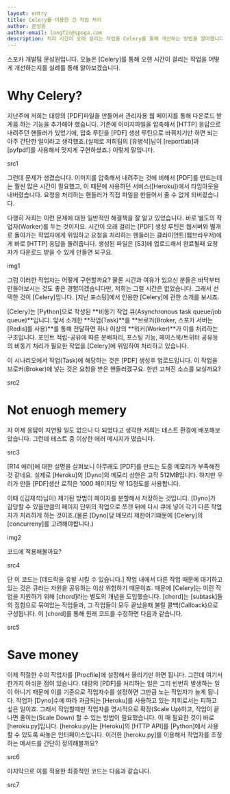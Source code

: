 ```yaml
---
layout: entry
title: Celery를 이용한 긴 작업 처리
author: 문성원
author-email: longfin@spoqa.com
description: 처리 시간이 오래 걸리는 작업을 Celery를 통해 개선하는 방법을 알아봅니다.
---
```


스포카 개발팀 문성원입니다. 오늘은 [Celery]를 통해 오랜 시간이 걸리는 작업을 어떻게 개선하는지를 실례를 통해 알아보겠습니다.

# Why Celery?

지난주에 저희는 대량의 [PDF]파일을 만들어서 관리자용 웹 페이지를 통해 다운로드 받게끔 하는 기능을 추가해야 했습니다. 기존에 이미지파일을 압축해서 [HTTP] 응답으로 내려주던 핸들러가 있었기에, 압축 루틴을 [PDF] 생성 루틴으로 바꿔치기만 하면 되는 아주 간단한 일이라고 생각했죠.(실제로 저희팀의 [유병석]님이 [reportlab]과 [pyfpdf]를 사용해서 멋지게 구현하셨죠.)  이렇게 말입니다.

src1

그런데 문제가 생겼습니다. 이미지를 압축해서 내려주는 것에 비해서 [PDF]를 만드는데는 훨씬 많은 시간이 필요했고, 이 때문에 사용하던 서비스([Heroku])에서 타임아웃을 내버렸습니다. 요청을 처리하는 핸들러가 직접 파일을 만들어서 줄 수 없게 되버렸습니다.

다행히 저희는 이런 문제에 대한 일반적인 해결책을 잘 알고 있었습니다. 바로 별도의 작업자(Worker)를 두는 것이지요. 시간이 오래 걸리는 [PDF] 생성 루틴은 웹서버와 별개로 돌아가는 작업자에게 위임하고 요청을 처리하는 핸들러는 클라이언트(웹브라우저)에게 바로 [HTTP] 응답을 돌려줍니다. 생성된 파일은 [S3]에 업로드해서 완료될때 요청자가 다운로드 받을 수 있게 만들면 되구요.

img1

그럼 이러한 작업자는 어떻게 구현할까요? 물론 시간과 여유가 있으신 분들은 바닥부터 만들어보시는 것도 좋은 경험이겠습니다만, 저희는 그럴 시간은 없었습니다. 그래서 선택한 것이 [Celery]입니다. [지난 포스팅]에서 인용한 [Celery]에 관한 소개를 보시죠.

[Celery]는 [Python]으로 작성된 **비동기 작업 큐(Asynchronous task queue/job queue)**입니다. 앞서 소개한 **작업(Task)**를 **브로커(Broker, 스포카 서버는 [Redis]를 사용)**를 통해 전달하면 하나 이상의 **워커(Worker)**가 이를 처리하는 구조입니다. 포인트 적립-공유에 따른 분배처리, 포스팅 기능, 페이스북/트위터 공유등의 비동기 처리가 필요한 작업을 [Celery]에 위임하여 처리하고 있습니다.

이 시나리오에서 작업(Task)에 해당하는 것은 [PDF] 생성후 업로드입니다. 이 작업을 브로커(Broker)에 넣는 것은 요청을 받은 핸들러겠구요. 한번 고쳐진 소스를 보실까요?

src2

# Not enuogh memery

자 이제 응답이 지연될 일도 없으니 다 되었다고 생각한 저희는 테스트 환경에 배포해보았습니다. 그런데 테스트 중 이상한 에러 메시지가 떴습니다.

src3

[R14 에러]에 대한 설명을 살펴보니 아무래도 [PDF]를 만드는 도중 메모리가 부족해진 것 같네요. 실제로 [Heroku]의 [Dyno]의 메모리 상한은 고작 512MB입니다. 하지만 우리가 만들 [PDF]생산 로직은 1000 페이지당 약 1G정도를 사용합니다. 

이때 ([김재석)님이) 제기된 방법이 페이지를 분할해서 저장하는 것입니다. [Dyno]가 감당할 수 있을만큼의 페이지 단위의 작업으로 쪼갠 뒤에 다시 큐에 넣어 각기 다른 작업자가 처리하게 하는 것이죠.(물론 [Dyno]당 메모리 제한이기떄문에 [Celery]의 [concurreny]를 고려해야합니다.) 

img2

코드에 적용해볼까요?

src4

단 이 코드는 [데드락을 유발 시킬 수 있습니다.] 작업 내에서 다른 작업 때문에 대기하고 있는 것은 큐라는 자원을 공유하는 이상 위험하기 때문이죠. 때문에 [Celery]는 이런 작업을 지원하기 위해 [chord]라는 별도의 개념을 도입했습니다. [chord]는 [subtask]들의 집합으로 묶여있는 작업들과, 그 작업들이 모두 끝났을때 불릴 콜백(Callback)으로 구성됩니다. 이 [chord]를 통해 원래 코드를 수정하면 다음과 같습니다.

src5

# Save money

이제 적절한 수의 작업자를 [Procfile]에 설정해서 올리기만 하면 됩니다. 그런데 여기서 한가지 아쉬운 점이 있습니다. 대량의 [PDF]를 처리하는 일은 그리 빈번히 발생하는 일이 아니기 때문에 이를 기준으로 작업자수를 설정하면 그만큼 노는 작업자가 늘게 됩니다. 작업자 [Dyno]수에 따라 과금되는 [Heroku]를 사용하고 있는 저희로서는 피하고 싶은 일이죠. 그래서 작업할때만 작업자를 명시적으로 확장(Scale Up)하고, 작업이 끝나면 줄이는(Scale Down) 할 수 있는 방법이 필요했습니다. 이 때 필요한 것이 바로 [heroku.py]입니다. [heroku.py]는 [Heroku]의 [HTTP API]를 [Python]에서 사용할 수 있도록 싸놓은 인터페이스입니다. 이러한 [heroku.py]를 이용해서 작업자를 조정하는 메서드를 간단히 정의해볼까요?

src6


마지막으로 이를 적용한 최종적인 코드는 다음과 같습니다.

src7
